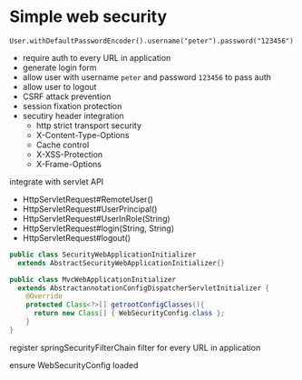 # Simple web security
`User.withDefaultPasswordEncoder().username("peter").password("123456")`

- require auth to every URL in application
- generate login form
- allow user with username `peter` and password `123456` to pass auth
- allow user to logout
- CSRF attack prevention
- session fixation protection
- secutiry header integration
  - http strict transport security
  - X-Content-Type-Options
  - Cache control
  - X-XSS-Protection
  - X-Frame-Options

integrate with servlet API
- HttpServletRequest#RemoteUser()
- HttpServletRequest#UserPrincipal()
- HttpServletRequest#UserInRole(String)
- HttpServletRequest#login(String, String)
- HttpServletRequest#logout()

```java
public class SecurityWebApplicationInitializer 
  extends AbstractSecurityWebApplicationInitializer{}

public class MvcWebApplicationInitializer 
  extends AbstractannotationConfigDispatcherServletInitializer {
    @Override
    protected Class<?>[] getrootConfigClasses(){
      return new Class[] { WebSecurityConfig.class };
    }
}

```
register springSecurityFilterChain filter for every URL in application

ensure WebSecurityConfig loaded 








